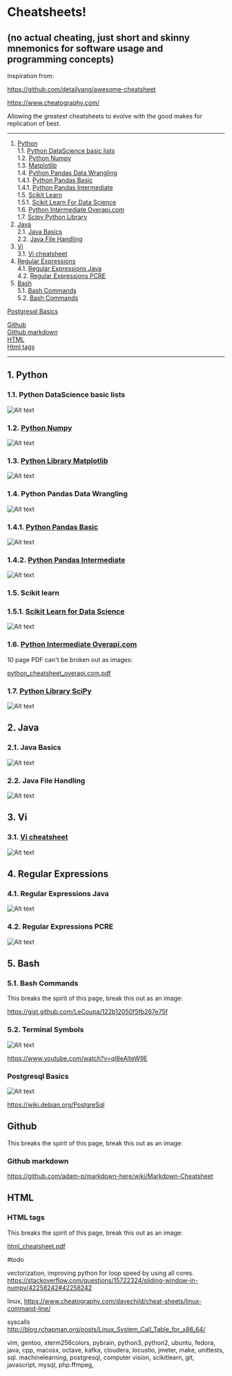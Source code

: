 # Cheatsheets!  

## (no actual cheating, just short and skinny mnemonics for software usage and programming concepts)


Inspiration from: 

https://github.com/detailyang/awesome-cheatsheet

https://www.cheatography.com/

Allowing the greatest cheatsheets to evolve with the good makes for replication of best.


- - -
1. [Python](#python)  
1.1. [Python DataScience basic lists](#python_data_science_basic_lists)  
1.2. [Python Numpy](#python_numpy)  
1.3.  [Matplotlib](#matplotlib)  
1.4. [Python Pandas Data Wrangling](#python_pandas)  
1.4.1. [Python Pandas Basic](#python_pandas_basic)  
1.4.1. [Python Pandas Intermediate](#python_pandas_intermediate)  
1.5. [Scikit Learn](#scikitlearn)  
1.5.1. [Scikit Learn For Data Science](#scikitlearn_for_data_science)  
1.6. [Python Intermediate Overapi.com](#python_intermediate_overapi)  
1.7.  [Scipy Python Library](#scipy_library)  
2. [Java](#java)  
2.1. [Java Basics](#java_basics)  
2.2. [Java File Handling](#java_file_handling)  
3. [Vi](#vi)  
3.1. [Vi cheatsheet](#vi_cheatsheet)
4. [Regular Expressions](#regular_expressions)  
4.1. [Regular Expressions Java](#regular_expressions_java)  
4.2. [Regular Expressions PCRE](#regular_expressions_pcre)  
5. [Bash](#bash)  
5.1. [Bash Commands](#bash_commands)  
5.2. [Bash Commands](#terminal_symbols)  

[Postgresql Basics](#postgresql_basics)  

[Github](#github)  
[Github markdown](#github_markdown)  
[HTML](#html)  
[Html tags](#html_tags)  


- - -

<a name="python"></a>
## 1\.  Python

<a name="python_data_science_basic_lists"></a>
### 1.1\. Python DataScience basic lists
![Alt text](./python_data_science_cheatsheet.png?raw=true "")

<a name="python_numpy"></a>
### 1.2. [Python Numpy](#python_numpy)  
![Alt text](./numpy_cheasheet01.png?raw=true "")


<a name="matplotlib"></a>
### 1.3. [Python Library Matplotlib](#matplotlib)  
![Alt text](./matplotlib.png?raw=true "")

<a name="python_pandas"></a>
### 1.4\. Python Pandas Data Wrangling
![Alt text](./python_pandas_cheatsheet.png?raw=true "")

<a name="python_pandas_basic"></a>
### 1.4.1. [Python Pandas Basic](#python_pandas_basic)  
![Alt text](./python_pandas_basic.png?raw=true "")

<a name="python_pandas_intermediate"></a>
### 1.4.2. [Python Pandas Intermediate](#python_pandas_intermediate)  
![Alt text](./python_pandas_intermediate.png?raw=true "")


<a name="scikitlearn"></a>
### 1.5\. Scikit learn

<a name="scikitlearn_for_data_science"></a>
### 1.5.1. [Scikit Learn for Data Science](#scikitlearn_for_data_science)  
![Alt text](./scikit-learn_cheatsheet01.png?raw=true "")


<a name="python_intermediate_overapi"></a>
### 1.6. [Python Intermediate Overapi.com](#python_intermediate_overapi)  

10 page PDF can't be broken out as images:

<a href="./python_cheatsheet_overapi.com.pdf">python_cheatsheet_overapi.com.pdf</a>

<a name="scipy_library"></a>
### 1.7. [Python Library SciPy](#scipy_library)  
![Alt text](./scipy_cheatsheet01.png?raw=true "")


<a name="java"></a>
## 2\. Java

<a name="java_basics"></a>
### 2.1\. Java Basics
![Alt text](./java_cheatsheet01.png?raw=true "")
<a name="java_file_handling"></a>

### 2.2\. Java File Handling
![Alt text](./java_file_handling_cheatsheet.png?raw=true "")



<a name="vi"></a>
## 3\. Vi

### 3.1\. [Vi cheatsheet](#vi_cheatsheet)  
![Alt text](./vim_cheatsheet.png?raw=true "")




<a name="regular_expressions"></a>
## 4\. Regular Expressions

<a name="regular_expressions_java"></a>
### 4.1\. Regular Expressions Java
![Alt text](./regular_expressions_java.png?raw=true "")

<a name="regular_expressions_pcre"></a>
### 4.2\. Regular Expressions PCRE
![Alt text](./regular_expressions_cheatsheet.png?raw=true "")




<a name="bash"></a>
## 5\. Bash

<a name="bash_commands"></a>
### 5.1\. Bash Commands

This breaks the spirit of this page, break this out as an image:

<a href="https://gist.github.com/LeCoupa/122b12050f5fb267e75f">https://gist.github.com/LeCoupa/122b12050f5fb267e75f</a>


<a name="terminal_symbols"></a>
### 5.2\. Terminal Symbols

![Alt text](./terminal_symbols_shorthand_cheatsheet.png?raw=true "")

https://www.youtube.com/watch?v=qI8eAlteW9E



<a name="postgresql_basics"></a>
### Postgresql Basics
![Alt text](./postgresql_basics.png?raw=true "")

https://wiki.debian.org/PostgreSql



<a name="github"></a>
## Github

This breaks the spirit of this page, break this out as an image:

<a name="github_markdown"></a>
### Github markdown 

<a href="https://github.com/adam-p/markdown-here/wiki/Markdown-Cheatsheet">https://github.com/adam-p/markdown-here/wiki/Markdown-Cheatsheet</a><br>



<a name="html"></a>
## HTML

<a name="html_tags"></a>
### HTML tags

This breaks the spirit of this page, break this out as an image:

<a href="./html_cheatsheet.pdf">html_cheatsheet.pdf</a>



#todo

vectorization, improving python for loop speed by using all cores. https://stackoverflow.com/questions/15722324/sliding-window-in-numpy/42258242#42258242

linux, https://www.cheatography.com/davechild/cheat-sheets/linux-command-line/

syscalls http://blog.rchapman.org/posts/Linux_System_Call_Table_for_x86_64/

vim, gentoo, xterm256colors, pybrain, python3, python2, ubuntu, fedora, java, cpp, macosx, octave, kafka, cloudera, locustio, jmeter, make, unittests, sql. machinelearning, postgresql, computer vision, scikitlearn, git, javascript, mysql, php.ffmpeg, 


